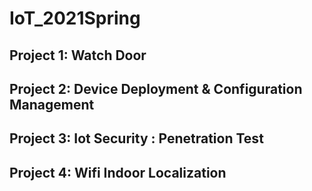 # IoT_2021Spring

## Project 1: Watch Door

## Project 2: Device Deployment & Configuration Management

## Project 3: Iot Security : Penetration Test

## Project 4: Wifi Indoor Localization

